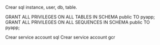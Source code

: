 Crear sql instance, user, db, table.

GRANT ALL PRIVILEGES ON ALL TABLES IN SCHEMA public TO pyapp;
GRANT ALL PRIVILEGES ON ALL SEQUENCES IN SCHEMA public TO pyapp;

Crear service account sql
Crear service account gcr
